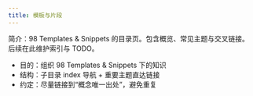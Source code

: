 ```yaml
---
title: 模板与片段
---
```


简介：98 Templates & Snippets 的目录页。包含概览、常见主题与交叉链接。后续在此维护索引与 TODO。

- 目的：组织 98 Templates & Snippets 下的知识
- 结构：子目录 index 导航 + 重要主题直达链接
- 约定：尽量链接到“概念唯一出处”，避免重复
